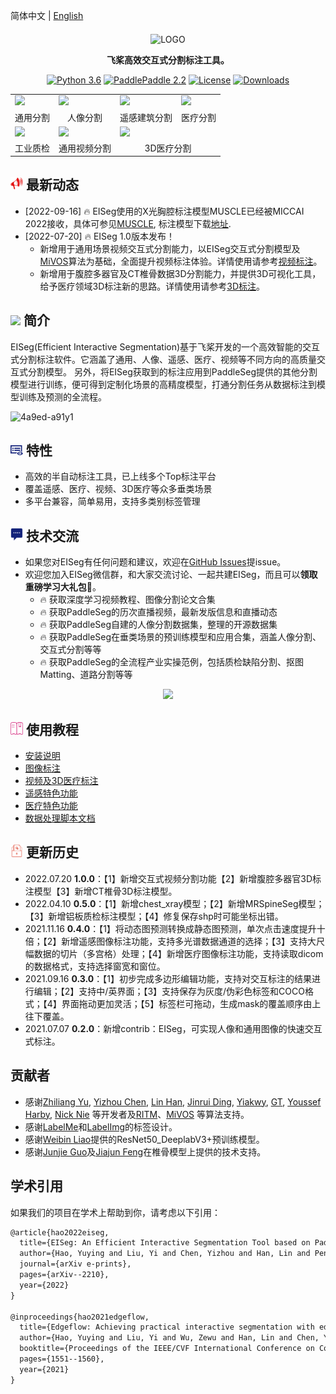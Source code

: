 简体中文 | [English](README_EN.md)
<div align="center">

<p align="center">
  <img src="https://user-images.githubusercontent.com/35907364/179460858-7dfb19b1-cabf-4f8a-9e81-eb15b6cc7d5f.png" align="middle" alt="LOGO" width = "500" />
</p>

**飞桨高效交互式分割标注工具。**

[![Python 3.6](https://img.shields.io/badge/python-3.6+-blue.svg)](https://www.python.org/downloads/release/python-360/) [![PaddlePaddle 2.2](https://img.shields.io/badge/paddlepaddle-2.2-blue.svg)](https://www.python.org/downloads/release/python-360/) [![License](https://img.shields.io/badge/license-Apache%202-blue.svg)](LICENSE) [![Downloads](https://pepy.tech/badge/eiseg)](https://pepy.tech/project/eiseg)

</div>

<div align="center">
<table>
    <tr>
        <td><img src="https://user-images.githubusercontent.com/71769312/179209324-eb074e65-4a32-4568-a1d3-7680331dbf22.gif"></td>
        <td><img src="https://user-images.githubusercontent.com/71769312/179209332-e3bcb1f0-d4d9-44e1-8b2a-8d7fac8996d4.gif"></td>
        <td><img src="https://user-images.githubusercontent.com/71769312/179209312-0febfe78-810d-49b2-9169-eb15f0523af7.gif"></td>
        <td><img src="https://user-images.githubusercontent.com/71769312/179209340-d04a0cec-d9a7-4962-93f1-b4953c6c9f39.gif"></td>
    <tr>
    <tr>
        <td align="center">通用分割</td>
        <td align="center">人像分割</td>
        <td align="center">遥感建筑分割</td>
        <td align="center">医疗分割</td>
    <tr>
    <tr>
        <td><img src="https://user-images.githubusercontent.com/71769312/185751161-f23d0c1b-62c5-4cd2-903f-502037e353a8.gif"></td>
        <td><img src="https://user-images.githubusercontent.com/71769312/179209328-87174780-6c6f-4b53-b2a2-90d289ac1c8a.gif"></td>
        <td colspan="2"><img src="https://user-images.githubusercontent.com/71769312/179209342-5b75e61e-d9cf-4702-ba3e-971f47a10f5f.gif"></td>
    <tr>
    <tr>
        <td align="center">工业质检</td>
        <td align="center">通用视频分割</td>
        <td align="center" colspan="2">3D医疗分割</td>
    <tr>
</table>
</div>


## <img src="../docs/images/seg_news_icon.png" width="20"/> 最新动态
* [2022-09-16] :fire: EISeg使用的X光胸腔标注模型MUSCLE已经被MICCAI 2022接收，具体可参见[MUSCLE](docs/MUSCLE.md), 标注模型下载[地址](https://paddleseg.bj.bcebos.com/eiseg/0.5/static_resnet50_deeplab_chest_xray.zip).
* [2022-07-20] :fire: EISeg 1.0版本发布！
  - 新增用于通用场景视频交互式分割能力，以EISeg交互式分割模型及[MiVOS](https://github.com/hkchengrex/MiVOS)算法为基础，全面提升视频标注体验。详情使用请参考[视频标注](docs/video.md)。
  - 新增用于腹腔多器官及CT椎骨数据3D分割能力，并提供3D可视化工具，给予医疗领域3D标注新的思路。详情使用请参考[3D标注](docs/video.md)。

## <img src="https://user-images.githubusercontent.com/48054808/157795569-9fc77c85-732f-4870-9be0-99a7fe2cff27.png" width="20"/> 简介

EISeg(Efficient Interactive Segmentation)基于飞桨开发的一个高效智能的交互式分割标注软件。它涵盖了通用、人像、遥感、医疗、视频等不同方向的高质量交互式分割模型。 另外，将EISeg获取到的标注应用到PaddleSeg提供的其他分割模型进行训练，便可得到定制化场景的高精度模型，打通分割任务从数据标注到模型训练及预测的全流程。

![4a9ed-a91y1](https://user-images.githubusercontent.com/71769312/141130688-e1529c27-aba8-4bf7-aad8-dda49808c5c7.gif)

## <img src="../docs/images/feature.png" width="20"/> 特性
  * 高效的半自动标注工具，已上线多个Top标注平台
  * 覆盖遥感、医疗、视频、3D医疗等众多垂类场景
  * 多平台兼容，简单易用，支持多类别标签管理

## <img src="../docs/images/chat.png" width="20"/> 技术交流

* 如果您对EISeg有任何问题和建议，欢迎在[GitHub Issues](https://github.com/PaddlePaddle/PaddleSeg/issues)提issue。
* 欢迎您加入EISeg微信群，和大家交流讨论、一起共建EISeg，而且可以**领取重磅学习大礼包🎁**。
  * 🔥 获取深度学习视频教程、图像分割论文合集
  * 🔥 获取PaddleSeg的历次直播视频，最新发版信息和直播动态
  * 🔥 获取PaddleSeg自建的人像分割数据集，整理的开源数据集
  * 🔥 获取PaddleSeg在垂类场景的预训练模型和应用合集，涵盖人像分割、交互式分割等等
  * 🔥 获取PaddleSeg的全流程产业实操范例，包括质检缺陷分割、抠图Matting、道路分割等等
<div align="center">
<img src="https://user-images.githubusercontent.com/35907364/184841582-84a3c12d-0b50-48cc-9762-11fdd56b59eb.jpg"  width = "200" />  
</div>


## <img src="../docs/images/teach.png" width="20"/> 使用教程
* [安装说明](docs/install.md)
* [图像标注](docs/image.md)
* [视频及3D医疗标注](docs/video.md)
* [遥感特色功能](docs/remote_sensing.md)
* [医疗特色功能](docs/medical.md)
* [数据处理脚本文档](docs/tools.md)


## <img src="../docs/images/anli.png" width="20"/> 更新历史
- 2022.07.20  **1.0.0**：【1】新增交互式视频分割功能【2】新增腹腔多器官3D标注模型【3】新增CT椎骨3D标注模型。
- 2022.04.10  **0.5.0**：【1】新增chest_xray模型；【2】新增MRSpineSeg模型；【3】新增铝板质检标注模型；【4】修复保存shp时可能坐标出错。
- 2021.11.16  **0.4.0**：【1】将动态图预测转换成静态图预测，单次点击速度提升十倍；【2】新增遥感图像标注功能，支持多光谱数据通道的选择；【3】支持大尺幅数据的切片（多宫格）处理；【4】新增医疗图像标注功能，支持读取dicom的数据格式，支持选择窗宽和窗位。
- 2021.09.16  **0.3.0**：【1】初步完成多边形编辑功能，支持对交互标注的结果进行编辑；【2】支持中/英界面；【3】支持保存为灰度/伪彩色标签和COCO格式；【4】界面拖动更加灵活；【5】标签栏可拖动，生成mask的覆盖顺序由上往下覆盖。
- 2021.07.07  **0.2.0**：新增contrib：EISeg，可实现人像和通用图像的快速交互式标注。




## 贡献者

- 感谢[Zhiliang Yu](https://github.com/yzl19940819), [Yizhou Chen](https://github.com/geoyee), [Lin Han](https://github.com/linhandev), [Jinrui Ding](https://github.com/Thudjr), [Yiakwy](https://github.com/yiakwy), [GT](https://github.com/GT-ZhangAcer), [Youssef Harby](https://github.com/Youssef-Harby), [Nick Nie](https://github.com/niecongchong) 等开发者及[RITM](https://github.com/saic-vul/ritm_interactive_segmentation)、[MiVOS](https://github.com/hkchengrex/MiVOS) 等算法支持。
- 感谢[LabelMe](https://github.com/wkentaro/labelme)和[LabelImg](https://github.com/tzutalin/labelImg)的标签设计。
- 感谢[Weibin Liao](https://github.com/MrBlankness)提供的ResNet50_DeeplabV3+预训练模型。
- 感谢[Junjie Guo](https://github.com/Guojunjie08)及[Jiajun Feng](https://github.com/richarddddd198)在椎骨模型上提供的技术支持。

## 学术引用

如果我们的项目在学术上帮助到你，请考虑以下引用：

```latex
@article{hao2022eiseg,
  title={EISeg: An Efficient Interactive Segmentation Tool based on PaddlePaddle},
  author={Hao, Yuying and Liu, Yi and Chen, Yizhou and Han, Lin and Peng, Juncai and Tang, Shiyu and Chen, Guowei and Wu, Zewu and Chen, Zeyu and Lai, Baohua},
  journal={arXiv e-prints},
  pages={arXiv--2210},
  year={2022}
}

@inproceedings{hao2021edgeflow,
  title={Edgeflow: Achieving practical interactive segmentation with edge-guided flow},
  author={Hao, Yuying and Liu, Yi and Wu, Zewu and Han, Lin and Chen, Yizhou and Chen, Guowei and Chu, Lutao and Tang, Shiyu and Yu, Zhiliang and Chen, Zeyu and others},
  booktitle={Proceedings of the IEEE/CVF International Conference on Computer Vision},
  pages={1551--1560},
  year={2021}
}
```
